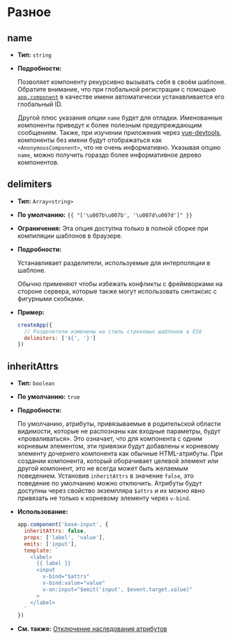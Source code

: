 # Разное

## name

- **Тип:** `string`

- **Подробности:**

  Позволяет компоненту рекурсивно вызывать себя в своём шаблоне. Обратите внимание, что при глобальной регистрации с помощью [`app.component`](application-api.md#component) в качестве имени автоматически устанавливается его глобальный ID.

  Другой плюс указания опции `name` будет для отладки. Именованные компоненты приведут к более полезным предупреждающим сообщениям. Также, при изучении приложения через [vue-devtools](https://github.com/vuejs/vue-devtools), компоненты без имени будут отображаться как `<AnonymousComponent>`, что не очень информативно. Указывая опцию `name`, можно получить гораздо более информативное дерево компонентов.

## delimiters

- **Тип:** `Array<string>`

- **По умолчанию:** `{{ "['\u007b\u007b', '\u007d\u007d']" }}` 

- **Ограничения:** Эта опция доступна только в полной сборке при компиляции шаблонов в браузере.

- **Подробности:**

  Устанавливает разделители, используемые для интерполяции в шаблоне.

  Обычно применяют чтобы избежать конфликты с фреймворками на стороне сервера, которые также могут использовать синтаксис с фигурными скобками.

- **Пример:**

  ```js
  createApp({
    // Разделители изменены на стиль строковых шаблонов в ES6
    delimiters: ['${', '}']
  })
  ```

## inheritAttrs

- **Тип:** `boolean`

- **По умолчанию:** `true`

- **Подробности:**

  По умолчанию, атрибуты, привязываемые в родительской области видимости, которые не распознаны как входные параметры, будут «проваливаться». Это означает, что для компонента с одним корневым элементом, эти привязки будут добавлены к корневому элементу дочернего компонента как обычные HTML-атрибуты. При создании компонента, который оборачивает целевой элемент или другой компонент, это не всегда может быть желаемым поведением. Установив `inheritAttrs` в значение `false`, это поведение по умолчанию можно отключить. Атрибуты будут доступны через свойство экземпляра `$attrs` и их можно явно привязать не только к корневому элементу через `v-bind`.

- **Использование:**

  ```js
  app.component('base-input', {
    inheritAttrs: false,
    props: ['label', 'value'],
    emits: ['input'],
    template: `
      <label>
        {{ label }}
        <input
          v-bind="$attrs"
          v-bind:value="value"
          v-on:input="$emit('input', $event.target.value)"
        >
      </label>
    `
  })
  ```

- **См. также:** [Отключение наследования атрибутов](../guide/component-attrs.md#отключение-наследования-атрибутов)
